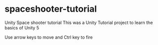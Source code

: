 # spaceshooter-tutorial
Unity Space shooter tutorial
This was a Unity Tutorial project to learn the basics of Unity 5

Use arrow keys to move and Ctrl key to fire
